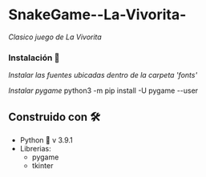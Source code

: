 # SnakeGame--La-Vivorita-
_Clasico juego de La Vivorita_

### Instalación 🔧

_Instalar las fuentes ubicadas dentro de la carpeta 'fonts'_

_Instalar pygame_
      python3 -m pip install -U pygame --user

## Construido con 🛠️

* Python 🐍 v 3.9.1
* Librerias:
  * pygame
  * tkinter
